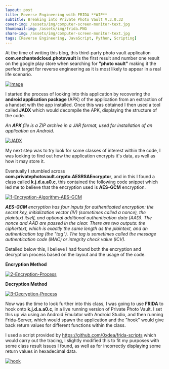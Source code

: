 ```yaml
---
layout: post
title: Reverse Engineering with FRIDA **WIP**
subtitle: Breaking into Private Photo Vault V.3.0.32
cover-img: /assets/img/computer-screen-monitor-text.jpg
thumbnail-img: /assets/img/frida.PNG
share-img: /assets/img/computer-screen-monitor-text.jpg
tags: [Reverse Engineering, JavaScript, Python, Scripting]
---
```


At the time of writing this blog, this third-party photo vault application **com.enchantedcloud.photovault** is the first result and number one result on the google play store when searching for **"photo vault"** making it the perfect target for reverse engineering as it is most likely to appear in a real life scenario. 

<a href="https://ibb.co/HGNHGkv"><img src="https://i.ibb.co/5sYRsfD/image.png" alt="image" border="0" /></a>

I started the process of looking into this application by recovering the **android application package** (APK) of the application from an extraction of a handset with the app installed.
Once this was obtained I then used a tool called **JADX** which would decompile the APK, displaying the structure of the code. 

_An **APK** file is a ZIP archive in a JAR format, used for installation of an application on Android._

<a href="https://imgbb.com/"><img src="https://i.ibb.co/q92V6Dc/JADX.png" alt="JADX" border="0" /></a>

My next step was to try look for some classes of interest within the code, I was looking to find out how the application encrypts it's data, as well as how it may store it.

Eventually I stumbled across **com.privatephotovault.crypto.AESRSAEncryptor**, and in this I found a class called **k.j.d.a.a0.c**, this contained the following code snippet which led me to believe that the encryption used is **AES-GCM** encryption.

<a href="https://imgbb.com/"><img src="https://i.ibb.co/ctJQwt6/1-Encryption-Algorithm-AES-GCM.png" alt="1-Encryption-Algorithm-AES-GCM" border="0" /></a>

_**AES-GCM** encryption has four inputs for authenticated encryption: the secret key, initialization vector (IV) (sometimes called a nonce), the plaintext itself, and optional additional authentication data (AAD). The nonce and AAD are passed in the clear. There are two outputs: the ciphertext, which is exactly the same length as the plaintext, and an authentication tag (the "tag"). The tag is sometimes called the message authentication code (MAC) or integrity check value (ICV)._

Detailed below this, I believe I had found both the encryption and decryption process based on the layout and the usage of the code. 

**Encryption Method**

<a href="https://ibb.co/tBZYFbm"><img src="https://i.ibb.co/H7NG3rF/2-Encryption-Process.png" alt="2-Encryption-Process" border="0" /></a>

**Decryption Method**

<a href="https://imgbb.com/"><img src="https://i.ibb.co/7r0fyrh/3-Decryption-Process.png" alt="3-Decryption-Process" border="0" /></a>

Now was the time to look further into this class, I was going to use **FRIDA** to hook onto **k.j.d.a.a0.c**, in a live running version of Private Photo Vault. 
I set this up via using an Android Emulator with Android Studio, and then running Frida-Server, which would spawn the application and the "hook" would give back return values for different functions within the class.

I used a script provided by https://github.com/0xdea/frida-scripts which would carry out the tracing, I slightly modified this to fit my purposes with some class result issues I found, as well as for incorrectly displaying some return values in hexadecimal data. 

<a href="https://ibb.co/10sVbvs"><img src="https://i.ibb.co/Fhsvnxs/hook.png" alt="hook" border="0" /></a>

